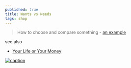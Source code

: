 ```yaml
---
published: true
title: Wants vs Needs
tags: shop
---
```

> How to choose and compare something - [an example](https://www.youtube.com/watch?v=NWJ9UR-I-EU)

see also
- [Your Life or Your Money](https://jasonthai.me/blog/2019/06/30/your-life-or-your-money/)

[![caption](https://img.youtube.com/vi/NWJ9UR-I-EU/0.jpg)](https://www.youtube.com/watch?v=NWJ9UR-I-EU)
